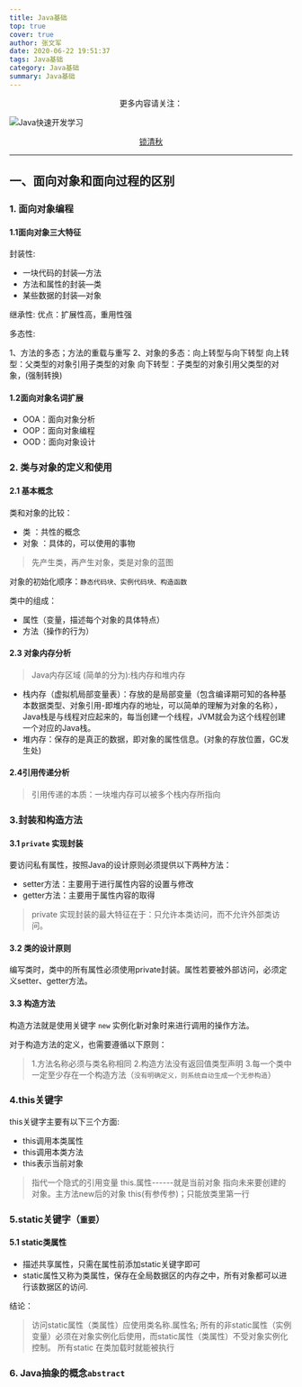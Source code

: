 ```yaml
---
title: Java基础
top: true
cover: true
author: 张文军
date: 2020-06-22 19:51:37
tags: Java基础
category: Java基础
summary: Java基础
---
```

<center>更多内容请关注：</center>

![Java快速开发学习](https://zhangwenjun-1258908231.cos.ap-nanjing.myqcloud.com/njauit/1586869254.png)

<center><a href="https://it.njauit.cn">锁清秋</a></center>

----

## 一、⾯向对象和⾯向过程的区别

### 1. 面向对象编程

#### 1.1面向对象三大特征

封装性:

- 一块代码的封装—方法
- 方法和属性的封装—类
- 某些数据的封装—对象

继承性:
优点：扩展性高，重用性强

多态性:

1、方法的多态；方法的重载与重写
2、对象的多态：向上转型与向下转型
向上转型：父类型的对象引用子类型的对象
向下转型：子类型的对象引用父类型的对象，(强制转换)

#### 1.2面向对象名词扩展

- OOA：⾯向对象分析
- OOP：⾯向对象编程
- OOD：⾯向对象设计

### 2. 类与对象的定义和使用

#### 2.1 基本概念

类和对象的比较：

- 类 ：共性的概念
- 对象 ：具体的，可以使用的事物

>先产生类，再产生对象，类是对象的蓝图

对象的初始化顺序：`静态代码块、实例代码块、构造函数`

类中的组成：

- 属性（变量，描述每个对象的具体特点）
- 方法（操作的⾏为）

#### 2.3 对象内存分析

>Java内存区域 (简单的分为):栈内存和堆内存

- 栈内存（虚拟机局部变量表）：存放的是局部变量（包含编译期可知的各种基本数据类型、对象引用-即堆内存的地址，可以简单的理解为对象的名称），Java栈是与线程对应起来的，每当创建⼀个线程，JVM就会为这个线程创建⼀个对应的Java栈。
- 堆内存：保存的是真正的数据，即对象的属性信息。(对象的存放位置，GC发生处)

#### 2.4引用传递分析

>引⽤传递的本质：⼀块堆内存可以被多个栈内存所指向

### 3.封装和构造方法

#### 3.1 `private` 实现封装

要访问私有属性，按照Java的设计原则必须提供以下两种⽅法：

- setter⽅法：主要⽤于进⾏属性内容的设置与修改
- getter⽅法：主要⽤于属性内容的取得

>private 实现封装的最⼤特征在于：只允许本类访问，⽽不允许外部类访问。

#### 3.2 类的设计原则

编写类时，类中的所有属性必须使⽤private封装。属性若要被外部访问，必须定义setter、getter方法。

#### 3.3 构造方法

构造⽅法就是使⽤关键字 `new` 实例化新对象时来进行调用的操作方法。

对于构造⽅法的定义，也需要遵循以下原则：

>1.⽅法名称必须与类名称相同
>2.构造⽅法没有返回值类型声明
>3.每⼀个类中⼀定⾄少存在⼀个构造⽅法（`没有明确定义，则系统⾃动⽣成⼀个⽆参构造`）

### 4.this关键字

this关键字主要有以下三个⽅⾯:

- this调⽤本类属性
- this调⽤本类⽅法
- this表示当前对象

> 指代一个隐式的引用变量
> this.属性------就是当前对象 指向未来要创建的对象。主方法new后的对象
> this(有参传参)；只能放类里第一行

### 5.static关键字（`重要`）

#### 5.1 static类属性

- 描述共享属性，只需在属性前添加static关键字即可
- static属性⼜称为类属性，保存在全局数据区的内存之中，所有对象都可以进⾏该数据区的访问.

结论：
>访问static属性（类属性）应使⽤类名称.属性名;
>所有的⾮static属性（实例变量）必须在对象实例化后使⽤，⽽static属性（类属性）不受对象实例化控制。
>所有static 在类加载时就能被执行

### 6. Java抽象的概念`abstract`

